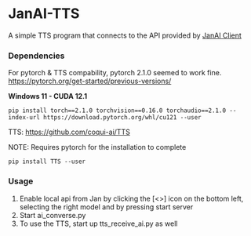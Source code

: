 # JanAI-TTS
A simple TTS program that connects to the API provided by [JanAI Client](https://github.com/janhq/jan)

### Dependencies
For pytorch & TTS compability, pytorch 2.1.0 seemed to work fine. https://pytorch.org/get-started/previous-versions/

**Windows 11 - CUDA 12.1**
```
pip install torch==2.1.0 torchvision==0.16.0 torchaudio==2.1.0 --index-url https://download.pytorch.org/whl/cu121 --user
```

TTS: https://github.com/coqui-ai/TTS

NOTE: Requires pytorch for the installation to complete
```
pip install TTS --user
```


### Usage
1) Enable local api from Jan by clicking the [<>] icon on the bottom left, selecting the right model and by pressing start server
2) Start ai_converse.py
3) To use the TTS, start up tts_receive_ai.py as well
